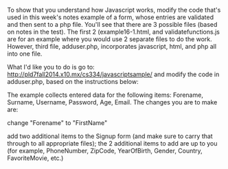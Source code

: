 To show that you understand how Javascript works, modify the code that's used in this week's notes example of a form, whose entries are validated and then sent to a php file.  You'll see that there are 3 possible files (based on notes in the test).  The first 2 (example16-1.html, and validatefunctions.js are for an example where you would use 2 separate files to do the work.  However, third file, adduser.php, incorporates javascript, html, and php all into one file. 

What I'd like you to do is go to: http://pld7fall2014.x10.mx/cs334/javascriptsample/ and modify the code in adduser.php, based on the instructions below:

The example collects entered data for the following items: Forename, Surname, Username, Password, Age, Email.  The changes you are to make are:

change "Forename" to "FirstName"

add two additional items to the Signup form (and make sure to carry that through to all appropriate files); the 2 additional items to add are up to you (for example, PhoneNumber, ZipCode, YearOfBirth, Gender, Country, FavoriteMovie, etc.)
